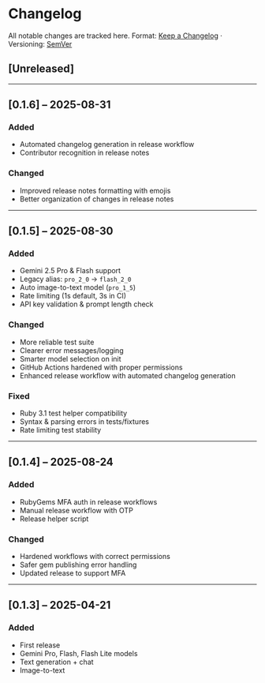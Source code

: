 # Changelog

All notable changes are tracked here.
Format: [Keep a Changelog](https://keepachangelog.com/en/1.0.0/) · Versioning: [SemVer](https://semver.org/spec/v2.0.0.html)

## \[Unreleased]

---

## \[0.1.6] – 2025-08-31

### Added

* Automated changelog generation in release workflow
* Contributor recognition in release notes

### Changed

* Improved release notes formatting with emojis
* Better organization of changes in release notes

---

## \[0.1.5] – 2025-08-30

### Added

* Gemini 2.5 Pro & Flash support
* Legacy alias: `pro_2_0` → `flash_2_0`
* Auto image-to-text model (`pro_1_5`)
* Rate limiting (1s default, 3s in CI)
* API key validation & prompt length check

### Changed

* More reliable test suite
* Clearer error messages/logging
* Smarter model selection on init
* GitHub Actions hardened with proper permissions
* Enhanced release workflow with automated changelog generation

### Fixed

* Ruby 3.1 test helper compatibility
* Syntax & parsing errors in tests/fixtures
* Rate limiting test stability

---

## \[0.1.4] – 2025-08-24

### Added

* RubyGems MFA auth in release workflows
* Manual release workflow with OTP
* Release helper script

### Changed

* Hardened workflows with correct permissions
* Safer gem publishing error handling
* Updated release to support MFA

---

## \[0.1.3] – 2025-04-21

### Added

* First release
* Gemini Pro, Flash, Flash Lite models
* Text generation + chat
* Image-to-text
